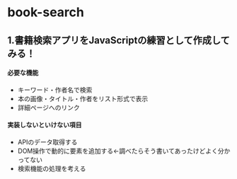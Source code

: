 # book-search
## 1.書籍検索アプリをJavaScriptの練習として作成してみる！
#### 必要な機能
- キーワード・作者名で検索
- 本の画像・タイトル・作者をリスト形式で表示
- 詳細ページへのリンク
#### 実装しないといけない項目
- APIのデータ取得する
- DOM操作で動的に要素を追加する←調べたらそう書いてあったけどよく分かってない
- 検索機能の処理を考える

